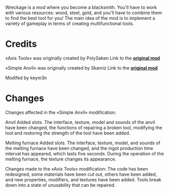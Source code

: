 Wreckage is a mod where you become a blacksmith. You'll have to work with various resources: wood, steel, gold, and you'll have to combine them to find the best tool for you! The main idea of the mod is to implement a variety of gameplay in terms of creating multifunctional tools.

Credits
============
«Axis Tools» was originally created by PolySaken
Link to the [**original mod**](https://content.luanti.org/packages/mt-mods/axistools/)

«Simple Anvil» was originally created by Skamiz
Link to the [**original mod**](https://github.com/Skamiz/simple-anvil?ysclid=m62sxkukp1739702703)

Modifed by keym3n

Changes
============
Changes affected in the «Simple Anvil» modification:

Anvil
Added slots. The interface, texture, model and sounds of the anvil have been changed, the functions of repairing a broken tool, modifying the tool and restoring the strength of the tool have been added.

Melting furnace
Added slots. The interface, texture, model, and sounds of the melting furnace have been changed, and the ingot production time interval has appeared, which lasts five seconds. During the operation of the melting furnace, the texture changes its appearance.

Changes made to the «Axis Tools» modification:
The code has been redesigned, some materials have been cut out, others have been added, and new properties, modifiers, and textures have been added. Tools break down into a state of unusability that can be repaired.
